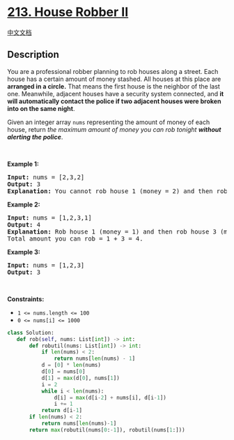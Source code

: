 # [213. House Robber II](https://leetcode.com/problems/house-robber-ii)

[中文文档](/solution/0200-0299/0213.House%20Robber%20II/README.md)

## Description

<!-- description:start -->

<p>You are a professional robber planning to rob houses along a street. Each house has a certain amount of money stashed. All houses at this place are <strong>arranged in a circle.</strong> That means the first house is the neighbor of the last one. Meanwhile, adjacent houses have a security system connected, and&nbsp;<b>it will automatically contact the police if two adjacent houses were broken into on the same night</b>.</p>

<p>Given an integer array <code>nums</code> representing the amount of money of each house, return <em>the maximum amount of money you can rob tonight <strong>without alerting the police</strong></em>.</p>

<p>&nbsp;</p>
<p><strong class="example">Example 1:</strong></p>

<pre>
<strong>Input:</strong> nums = [2,3,2]
<strong>Output:</strong> 3
<strong>Explanation:</strong> You cannot rob house 1 (money = 2) and then rob house 3 (money = 2), because they are adjacent houses.
</pre>

<p><strong class="example">Example 2:</strong></p>

<pre>
<strong>Input:</strong> nums = [1,2,3,1]
<strong>Output:</strong> 4
<strong>Explanation:</strong> Rob house 1 (money = 1) and then rob house 3 (money = 3).
Total amount you can rob = 1 + 3 = 4.
</pre>

<p><strong class="example">Example 3:</strong></p>

<pre>
<strong>Input:</strong> nums = [1,2,3]
<strong>Output:</strong> 3
</pre>

<p>&nbsp;</p>
<p><strong>Constraints:</strong></p>

<ul>
	<li><code>1 &lt;= nums.length &lt;= 100</code></li>
	<li><code>0 &lt;= nums[i] &lt;= 1000</code></li>
</ul>


```python
class Solution:
   def rob(self, nums: List[int]) -> int:
       def robutil(nums: List[int]) -> int:
           if len(nums) < 2:
               return nums[len(nums) - 1]
           d = [0] * len(nums)
           d[0] = nums[0]
           d[1] = max(d[0], nums[1])
           i = 2
           while i < len(nums):
               d[i] = max(d[i-2] + nums[i], d[i-1])
               i += 1
           return d[i-1]
       if len(nums) < 2:
           return nums[len(nums)-1]
       return max(robutil(nums[0:-1]), robutil(nums[1:]))
```


